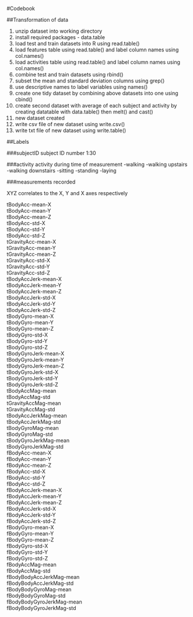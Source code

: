 #Codebook

##Transformation of data

1. unzip dataset into working directory
2. install required packages - data.table
3. load test and train datasets into R using read.table()
4. load features table using read.table() and label column names using col.names()
5. load activities table using read.table() and label column names using col.names()
6. combine test and train datasets using rbind()
7. subset the mean and standard deviation columns using grep()
8. use descriptive names to label variables using names()
9. create one tidy dataset by combining above datasets into one using cbind()
10. create second dataset with average of each subject and activity by
        creating datatable with data.table() then melt() and cast()
11. new dataset created 
12. write csv file of new dataset using write.csv()
13. write txt file of new dataset using write.table()


##Labels

###subjectID 
subject ID number 1:30

###activity
activity during time of measurement 
    -walking
    -walking upstairs
    -walking downstairs
    -sitting
    -standing
    -laying

###measurements recorded

XYZ correlates to the X, Y and X axes respectively

tBodyAcc-mean-X  
tBodyAcc-mean-Y  
tBodyAcc-mean-Z  
tBodyAcc-std-X  
tBodyAcc-std-Y  
tBodyAcc-std-Z  
tGravityAcc-mean-X  
tGravityAcc-mean-Y  
tGravityAcc-mean-Z  
tGravityAcc-std-X  
tGravityAcc-std-Y  
tGravityAcc-std-Z  
tBodyAccJerk-mean-X  
tBodyAccJerk-mean-Y  
tBodyAccJerk-mean-Z  
tBodyAccJerk-std-X  
tBodyAccJerk-std-Y  
tBodyAccJerk-std-Z  
tBodyGyro-mean-X  
tBodyGyro-mean-Y  
tBodyGyro-mean-Z  
tBodyGyro-std-X  
tBodyGyro-std-Y  
tBodyGyro-std-Z  
tBodyGyroJerk-mean-X  
tBodyGyroJerk-mean-Y  
tBodyGyroJerk-mean-Z  
tBodyGyroJerk-std-X  
tBodyGyroJerk-std-Y  
tBodyGyroJerk-std-Z  
tBodyAccMag-mean  
tBodyAccMag-std  
tGravityAccMag-mean  
tGravityAccMag-std  
tBodyAccJerkMag-mean  
tBodyAccJerkMag-std  
tBodyGyroMag-mean  
tBodyGyroMag-std  
tBodyGyroJerkMag-mean  
tBodyGyroJerkMag-std  
fBodyAcc-mean-X  
fBodyAcc-mean-Y  
fBodyAcc-mean-Z  
fBodyAcc-std-X  
fBodyAcc-std-Y  
fBodyAcc-std-Z  
fBodyAccJerk-mean-X  
fBodyAccJerk-mean-Y  
fBodyAccJerk-mean-Z  
fBodyAccJerk-std-X  
fBodyAccJerk-std-Y  
fBodyAccJerk-std-Z  
fBodyGyro-mean-X  
fBodyGyro-mean-Y  
fBodyGyro-mean-Z  
fBodyGyro-std-X  
fBodyGyro-std-Y  
fBodyGyro-std-Z  
fBodyAccMag-mean  
fBodyAccMag-std  
fBodyBodyAccJerkMag-mean  
fBodyBodyAccJerkMag-std  
fBodyBodyGyroMag-mean  
fBodyBodyGyroMag-std  
fBodyBodyGyroJerkMag-mean  
fBodyBodyGyroJerkMag-std  


